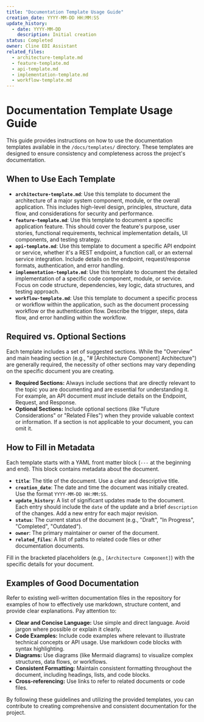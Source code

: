 ```yaml
---
title: "Documentation Template Usage Guide"
creation_date: YYYY-MM-DD HH:MM:SS
update_history:
  - date: YYYY-MM-DD
    description: Initial creation
status: Completed
owner: Cline EDI Assistant
related_files:
  - architecture-template.md
  - feature-template.md
  - api-template.md
  - implementation-template.md
  - workflow-template.md
---
```


# Documentation Template Usage Guide

This guide provides instructions on how to use the documentation templates available in the `/docs/templates/` directory. These templates are designed to ensure consistency and completeness across the project's documentation.

## When to Use Each Template

- **`architecture-template.md`**: Use this template to document the architecture of a major system component, module, or the overall application. This includes high-level design, principles, structure, data flow, and considerations for security and performance.
- **`feature-template.md`**: Use this template to document a specific application feature. This should cover the feature's purpose, user stories, functional requirements, technical implementation details, UI components, and testing strategy.
- **`api-template.md`**: Use this template to document a specific API endpoint or service, whether it's a REST endpoint, a function call, or an external service integration. Include details on the endpoint, request/response formats, authentication, and error handling.
- **`implementation-template.md`**: Use this template to document the detailed implementation of a specific code component, module, or service. Focus on code structure, dependencies, key logic, data structures, and testing approach.
- **`workflow-template.md`**: Use this template to document a specific process or workflow within the application, such as the document processing workflow or the authentication flow. Describe the trigger, steps, data flow, and error handling within the workflow.

## Required vs. Optional Sections

Each template includes a set of suggested sections. While the "Overview" and main heading section (e.g., "# [Architecture Component] Architecture") are generally required, the necessity of other sections may vary depending on the specific document you are creating.

- **Required Sections:** Always include sections that are directly relevant to the topic you are documenting and are essential for understanding it. For example, an API document *must* include details on the Endpoint, Request, and Response.
- **Optional Sections:** Include optional sections (like "Future Considerations" or "Related Files") when they provide valuable context or information. If a section is not applicable to your document, you can omit it.

## How to Fill in Metadata

Each template starts with a YAML front matter block (`---` at the beginning and end). This block contains metadata about the document.

- **`title`**: The title of the document. Use a clear and descriptive title.
- **`creation_date`**: The date and time the document was initially created. Use the format `YYYY-MM-DD HH:MM:SS`.
- **`update_history`**: A list of significant updates made to the document. Each entry should include the `date` of the update and a brief `description` of the changes. Add a new entry for each major revision.
- **`status`**: The current status of the document (e.g., "Draft", "In Progress", "Completed", "Outdated").
- **`owner`**: The primary maintainer or owner of the document.
- **`related_files`**: A list of paths to related code files or other documentation documents.

Fill in the bracketed placeholders (e.g., `[Architecture Component]`) with the specific details for your document.

## Examples of Good Documentation

Refer to existing well-written documentation files in the repository for examples of how to effectively use markdown, structure content, and provide clear explanations. Pay attention to:

- **Clear and Concise Language:** Use simple and direct language. Avoid jargon where possible or explain it clearly.
- **Code Examples:** Include code examples where relevant to illustrate technical concepts or API usage. Use markdown code blocks with syntax highlighting.
- **Diagrams:** Use diagrams (like Mermaid diagrams) to visualize complex structures, data flows, or workflows.
- **Consistent Formatting:** Maintain consistent formatting throughout the document, including headings, lists, and code blocks.
- **Cross-referencing:** Use links to refer to related documents or code files.

By following these guidelines and utilizing the provided templates, you can contribute to creating comprehensive and consistent documentation for the project.
